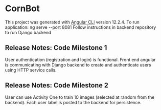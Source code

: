 # CornBot

This project was generated with [Angular CLI](https://github.com/angular/angular-cli) version 12.2.4.
To run application: ng serve --port 8081
Follow instructions in backend repository to run Django backend

## Release Notes: Code Milestone 1

User authentication (registration and login) is functional. Front end angular is communicating with Django backend to create and authenticate users using HTTP service calls. 

## Release Notes: Code Milestone 2

User can use Activity One to train 10 images (selected at random from the backend). Each user label is posted to the backend for persistence. 
